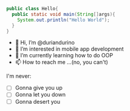 
```Java
public class Hello{
  public static void main(String[]args){
    System.out.println("Hello World");
  }
}
```

- 👋 Hi, I’m @duriandurino
- 👀 I’m interested in mobile app development
- 🌱 I’m currently learning how to do OOP
- 📫 How to reach me ...(no, you can't)

I'm never:
- [ ] Gonna give you up
- [ ] Gonna let you down
- [ ] Gonna desert you
<!---
duriandurino/duriandurino is a ✨ special ✨ repository because its `README.md` (this file) appears on your GitHub profile.
You can click the Preview link to take a look at your changes.
--->
